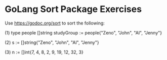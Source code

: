 # GoLang Sort Package Exercises

Use https://godoc.org/sort to sort the following:

(1)
type people []string
studyGroup := people{"Zeno", "John", "Al", "Jenny"}

(2)
s := []string{"Zeno", "John", "Al", "Jenny"}

(3)
n := []int{7, 4, 8, 2, 9, 19, 12, 32, 3}



